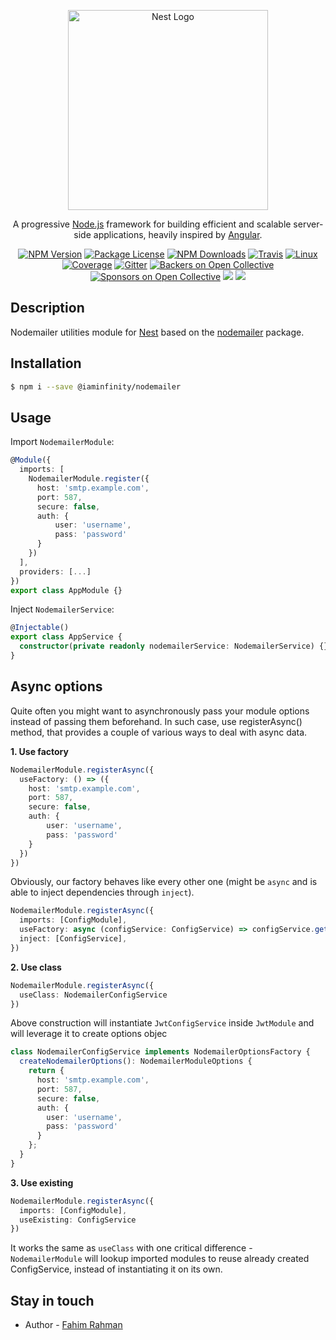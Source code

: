 <p align="center">
  <a href="http://nestjs.com/" target="blank"><img src="https://nestjs.com/img/logo_text.svg" width="320" alt="Nest Logo" /></a>
</p>

[travis-image]: https://api.travis-ci.org/nestjs/nest.svg?branch=master
[travis-url]: https://travis-ci.org/nestjs/nest
[linux-image]: https://img.shields.io/travis/nestjs/nest/master.svg?label=linux
[linux-url]: https://travis-ci.org/nestjs/nest

  <p align="center">A progressive <a href="http://nodejs.org" target="blank">Node.js</a> framework for building efficient and scalable server-side applications, heavily inspired by <a href="https://angular.io" target="blank">Angular</a>.</p>
    <p align="center">
<a href="https://www.npmjs.com/~nestjscore"><img src="https://img.shields.io/npm/v/@nestjs/core.svg" alt="NPM Version" /></a>
<a href="https://www.npmjs.com/~nestjscore"><img src="https://img.shields.io/npm/l/@nestjs/core.svg" alt="Package License" /></a>
<a href="https://www.npmjs.com/~nestjscore"><img src="https://img.shields.io/npm/dm/@nestjs/core.svg" alt="NPM Downloads" /></a>
<a href="https://travis-ci.org/nestjs/nest"><img src="https://api.travis-ci.org/nestjs/nest.svg?branch=master" alt="Travis" /></a>
<a href="https://travis-ci.org/nestjs/nest"><img src="https://img.shields.io/travis/nestjs/nest/master.svg?label=linux" alt="Linux" /></a>
<a href="https://coveralls.io/github/nestjs/nest?branch=master"><img src="https://coveralls.io/repos/github/nestjs/nest/badge.svg?branch=master#5" alt="Coverage" /></a>
<a href="https://gitter.im/nestjs/nestjs?utm_source=badge&utm_medium=badge&utm_campaign=pr-badge&utm_content=body_badge"><img src="https://badges.gitter.im/nestjs/nestjs.svg" alt="Gitter" /></a>
<a href="https://opencollective.com/nest#backer"><img src="https://opencollective.com/nest/backers/badge.svg" alt="Backers on Open Collective" /></a>
<a href="https://opencollective.com/nest#sponsor"><img src="https://opencollective.com/nest/sponsors/badge.svg" alt="Sponsors on Open Collective" /></a>
  <a href="https://paypal.me/kamilmysliwiec"><img src="https://img.shields.io/badge/Donate-PayPal-dc3d53.svg"/></a>
  <a href="https://twitter.com/nestframework"><img src="https://img.shields.io/twitter/follow/nestframework.svg?style=social&label=Follow"></a>
</p>
  <!--[![Backers on Open Collective](https://opencollective.com/nest/backers/badge.svg)](https://opencollective.com/nest#backer)
  [![Sponsors on Open Collective](https://opencollective.com/nest/sponsors/badge.svg)](https://opencollective.com/nest#sponsor)-->

## Description

Nodemailer utilities module for [Nest](https://github.com/nestjs/nest) based on the [nodemailer](https://github.com/nodemailer/nodemailer) package.

## Installation

```bash
$ npm i --save @iaminfinity/nodemailer
```
## Usage

Import `NodemailerModule`:

```typescript
@Module({
  imports: [
    NodemailerModule.register({
      host: 'smtp.example.com',
      port: 587,
      secure: false,
      auth: {
          user: 'username',
          pass: 'password'
      }
    })
  ],
  providers: [...]
})
export class AppModule {}
```

Inject `NodemailerService`:

```typescript
@Injectable()
export class AppService {
  constructor(private readonly nodemailerService: NodemailerService) {}
}
```

## Async options

Quite often you might want to asynchronously pass your module options instead of passing them beforehand. In such case, use registerAsync() method, that provides a couple of various ways to deal with async data.

**1. Use factory**

```typescript
NodemailerModule.registerAsync({
  useFactory: () => ({
    host: 'smtp.example.com',
    port: 587,
    secure: false,
    auth: {
        user: 'username',
        pass: 'password'
    }
  })
})
```

Obviously, our factory behaves like every other one (might be `async` and is able to inject dependencies through `inject`).

```typescript
NodemailerModule.registerAsync({
  imports: [ConfigModule],
  useFactory: async (configService: ConfigService) => configService.getMailConfig(),
  inject: [ConfigService],
})
```

**2. Use class**

```typescript
NodemailerModule.registerAsync({
  useClass: NodemailerConfigService
})
```

Above construction will instantiate `JwtConfigService` inside `JwtModule` and will leverage it to create options objec

```typescript
class NodemailerConfigService implements NodemailerOptionsFactory {
  createNodemailerOptions(): NodemailerModuleOptions {
    return {
      host: 'smtp.example.com',
      port: 587,
      secure: false,
      auth: {
        user: 'username',
        pass: 'password'
      }
    };
  }
}
```

**3. Use existing**

```typescript
NodemailerModule.registerAsync({
  imports: [ConfigModule],
  useExisting: ConfigService
})
```

It works the same as `useClass` with one critical difference - `NodemailerModule` will lookup imported modules to reuse already created ConfigService, instead of instantiating it on its own.

## Stay in touch

- Author - [Fahim Rahman](https://github.com/ifaim)
